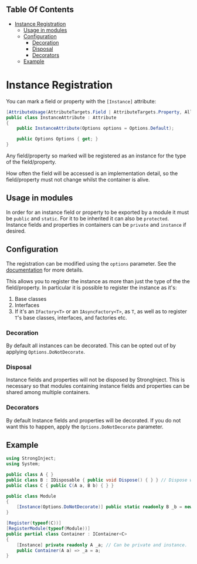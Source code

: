 <!-- START doctoc generated TOC please keep comment here to allow auto update -->
<!-- DON'T EDIT THIS SECTION, INSTEAD RE-RUN doctoc TO UPDATE -->
## Table Of Contents

- [Instance Registration](#instance-registration)
  - [Usage in modules](#usage-in-modules)
  - [Configuration](#configuration)
    - [Decoration](#decoration)
    - [Disposal](#disposal)
    - [Decorators](#decorators)
  - [Example](#example)

<!-- END doctoc generated TOC please keep comment here to allow auto update -->

# Instance Registration

You can mark a field or property with the `[Instance]` attribute:

```csharp
[AttributeUsage(AttributeTargets.Field | AttributeTargets.Property, AllowMultiple = false, Inherited = false)]
public class InstanceAttribute : Attribute
{
    public InstanceAttribute(Options options = Options.Default);

    public Options Options { get; }
}
```

Any field/property so marked will be registered as an instance for the type of the field/property.

How often the field will be accessed is an implementation detail, so the field/property must not change whilst the container is alive.

## Usage in modules

In order for an instance field or property to be exported by a module it must be `public` and `static`. For it to be inherited it can also be `protected`. Instance fields and properties in containers can be `private` and `instance` if desired.

## Configuration

The registration can be modified using the `options` parameter. See the [documentation](https://github.com/YairHalberstadt/stronginject/wiki/Registration#options) for more details.

This allows you to register the instance as more than just the type of the the field/property. In particular it is possible to register the instance as it's:

1. Base classes
2. Interfaces
3. If it's an `IFactory<T>` or an `IAsyncFactory<T>`, as `T`, as well as to register `T`'s base classes, interfaces, and factories etc.

### Decoration

By default all instances can be decorated. This can be opted out of by applying `Options.DoNotDecorate`.

### Disposal

Instance fields and properties will not be disposed by StrongInject. This is necessary so that modules containing instance fields and properties can be shared among multiple containers.

### Decorators

By default Instance fields and properties will be decorated. If you do not want this to happen, apply the `Options.DoNotDecorate` parameter.

## Example

```csharp
using StrongInject;
using System;

public class A { }
public class B : IDisposable { public void Dispose() { } } // Dispose will never be called
public class C { public C(A a, B b) { } }

public class Module
{
    [Instance(Options.DoNotDecorate)] public static readonly B _b = new B(); // Must be public and static.
}

[Register(typeof(C))]
[RegisterModule(typeof(Module))]
public partial class Container : IContainer<C>
{
    [Instance] private readonly A _a; // Can be private and instance.
    public Container(A a) => _a = a;
}
```
